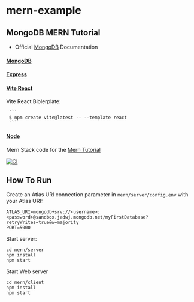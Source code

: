 # mern-example

## MongoDB MERN Tutorial

-   Official [MongoDB](https://www.mongodb.com/languages/mern-stack-tutorial) Documentation

#### [MongoDB](https://www.mongodb.com)

#### [Express](https://expressjs.com)

#### [Vite React](https://react.dev)

Vite React Biolerplate:

     ```
     $ npm create vite@latest -- --template react
     ```

#### [Node](https://nodejs.org/en)

Mern Stack code for the [Mern Tutorial](https://www.mongodb.com/languages/mern-stack-tutorial)

[![CI](https://github.com/mongodb-developer/mern-stack-example/actions/workflows/main.yaml/badge.svg)](https://github.com/mongodb-developer/mern-stack-example/actions/workflows/main.yaml)

## How To Run

Create an Atlas URI connection parameter in `mern/server/config.env` with your Atlas URI:

```
ATLAS_URI=mongodb+srv://<username>:<password>@sandbox.jadwj.mongodb.net/myFirstDatabase?retryWrites=true&w=majority
PORT=5000
```

Start server:

```
cd mern/server
npm install
npm start
```

Start Web server

```
cd mern/client
npm install
npm start
```

